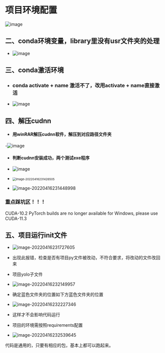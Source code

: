 # 项目环境配置


![image](https://user-images.githubusercontent.com/93062146/178000815-3e00c101-ff3e-4c3e-a923-059c22c0c6b8.png)


## 二、conda环境变量，library里没有usr文件夹的处理

- ![image](https://user-images.githubusercontent.com/93062146/178001079-bdc28b05-db74-40e2-bfed-feeb7272b998.png)



## 三、conda激活环境

- ### conda activate + name  激活不了，改用activate + name直接激活
- ![image](https://user-images.githubusercontent.com/93062146/178001357-42289c4d-1a92-427a-8ae6-6807031e93e1.png)






## 四、解压cudnn

- #### 用winRAR解压cudnn软件，解压到对应路径文件夹

-![image](https://user-images.githubusercontent.com/93062146/178001568-fee76a6a-c153-412b-808d-aa7dee26d1e3.png)



- #### 判断cudnn安装成功，两个测试exe程序 

- ![image](https://user-images.githubusercontent.com/93062146/178001783-2cd644f8-1620-46c3-8397-1b13a0d85aec.png)


- <img src="C:\Users\Happy\AppData\Roaming\Typora\typora-user-images\image-20220416231426505.png" alt="image-20220416231426505" style="zoom:67%;" />

- ![image-20220416231448998](C:\Users\Happy\AppData\Roaming\Typora\typora-user-images\image-20220416231448998.png)



### 重点踩坑区！！！

CUDA-10.2 PyTorch builds are no longer available for Windows, please use CUDA-11.3



## 五、项目运行init文件

-  ![image-20220416231727605](C:\Users\Happy\AppData\Roaming\Typora\typora-user-images\image-20220416231727605.png)

- 出现此报错，检查是否有项目py文件被改动，不符合要求，将改动的文件改回来



- 项目yolo子文件
- ![image-20220416232149957](C:\Users\Happy\AppData\Roaming\Typora\typora-user-images\image-20220416232149957.png)



- 确定蓝色文件夹的位置如下方蓝色文件夹的位置

- ![image-20220416232227346](C:\Users\Happy\AppData\Roaming\Typora\typora-user-images\image-20220416232227346.png)

- 这样才不会影响代码运行



- 项目的环境需按照requirements配置
- ![image-20220416232539645](C:\Users\Happy\AppData\Roaming\Typora\typora-user-images\image-20220416232539645.png)

代码是通用的，只要有相应的包，基本上都可以跑起来。 
